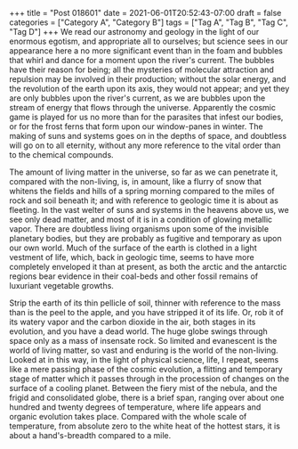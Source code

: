 +++
title = "Post 018601"
date = 2021-06-01T20:52:43-07:00
draft = false
categories = ["Category A", "Category B"]
tags = ["Tag A", "Tag B", "Tag C", "Tag D"]
+++
We read our astronomy and geology in the light of our enormous egotism, and appropriate all to ourselves; but science sees in our appearance here a no more significant event than in the foam and bubbles that whirl and dance for a moment upon the river's current. The bubbles have their reason for being; all the mysteries of molecular attraction and repulsion may be involved in their production; without the solar energy, and the revolution of the earth upon its axis, they would not appear; and yet they are only bubbles upon the river's current, as we are bubbles upon the stream of energy that flows through the universe. Apparently the cosmic game is played for us no more than for the parasites that infest our bodies, or for the frost ferns that form upon our window-panes in winter. The making of suns and systems goes on in the depths of space, and doubtless will go on to all eternity, without any more reference to the vital order than to the chemical compounds.

The amount of living matter in the universe, so far as we can penetrate it, compared with the non-living, is, in amount, like a flurry of snow that whitens the fields and hills of a spring morning compared to the miles of rock and soil beneath it; and with reference to geologic time it is about as fleeting. In the vast welter of suns and systems in the heavens above us, we see only dead matter, and most of it is in a condition of glowing metallic vapor. There are doubtless living organisms upon some of the invisible planetary bodies, but they are probably as fugitive and temporary as upon our own world. Much of the surface of the earth is clothed in a light vestment of life, which, back in geologic time, seems to have more completely enveloped it than at present, as both the arctic and the antarctic regions bear evidence in their coal-beds and other fossil remains of luxuriant vegetable growths.

Strip the earth of its thin pellicle of soil, thinner with reference to the mass than is the peel to the apple, and you have stripped it of its life. Or, rob it of its watery vapor and the carbon dioxide in the air, both stages in its evolution, and you have a dead world. The huge globe swings through space only as a mass of insensate rock. So limited and evanescent is the world of living matter, so vast and enduring is the world of the non-living. Looked at in this way, in the light of physical science, life, I repeat, seems like a mere passing phase of the cosmic evolution, a flitting and temporary stage of matter which it passes through in the procession of changes on the surface of a cooling planet. Between the fiery mist of the nebula, and the frigid and consolidated globe, there is a brief span, ranging over about one hundred and twenty degrees of temperature, where life appears and organic evolution takes place. Compared with the whole scale of temperature, from absolute zero to the white heat of the hottest stars, it is about a hand's-breadth compared to a mile.

